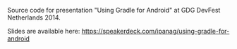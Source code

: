 Source code for presentation "Using Gradle for Android" at GDG DevFest Netherlands 2014.

Slides are available here: https://speakerdeck.com/ipanag/using-gradle-for-android
